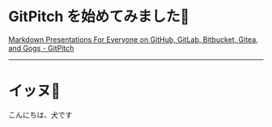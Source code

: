 # GitPitch を始めてみました🙋

[Markdown Presentations For Everyone on GitHub, GitLab, Bitbucket, Gitea, and Gogs - GitPitch](https://gitpitch.com/)




---


# イッヌ🐶

こんにちは、犬です
